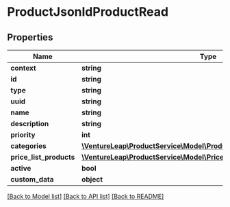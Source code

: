 # ProductJsonldProductRead

## Properties
Name | Type | Description | Notes
------------ | ------------- | ------------- | -------------
**context** | **string** |  | [optional] 
**id** | **string** |  | [optional] 
**type** | **string** |  | [optional] 
**uuid** | **string** |  | [optional] 
**name** | **string** |  | 
**description** | **string** |  | [optional] 
**priority** | **int** |  | [optional] 
**categories** | [**\VentureLeap\ProductService\Model\ProductCategoryJsonldProductRead[]**](ProductCategoryJsonldProductRead.md) |  | [optional] 
**price_list_products** | [**\VentureLeap\ProductService\Model\PriceListProductJsonldProductRead[]**](PriceListProductJsonldProductRead.md) |  | [optional] 
**active** | **bool** |  | [optional] 
**custom_data** | **object** |  | [optional] 

[[Back to Model list]](../../README.md#documentation-for-models) [[Back to API list]](../../README.md#documentation-for-api-endpoints) [[Back to README]](../../README.md)

